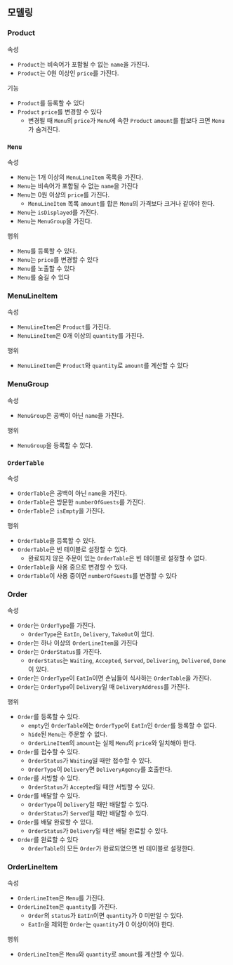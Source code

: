 ## 모델링

### Product

속성

- `Product`는 비속어가 포함될 수 없는 `name`을 가진다.
- `Product`는 0원 이상인 `price`를 가진다.

기능

- `Product`를 등록할 수 있다
- `Product` `price`를 변경할 수 있다
  - 변경될 때 `Menu`의 `price`가 `Menu`에 속한 `Product` `amount`를 합보다 크면 `Menu`가 숨겨진다.
  

### `Menu`

속성

- `Menu`는 1개 이상의 `MenuLineItem` 목록을 가진다.
- `Menu`는 비속어가 포함될 수 없는 `name`을 가진다
- `Menu`는 0원 이상의 `price`를 가진다.
  - `MenuLineItem` 목록 `amount`를 합은 `Menu`의 가격보다 크거나 같아야 한다.
- `Menu`는 `isDisplayed`를 가진다.
- `Menu`는 `MenuGroup`을 가진다.

행위

- `Menu`를 등록할 수 있다.
- `Menu`는 `price`를 변경할 수 있다
- `Menu`를 노출할 수 있다
- `Menu`를 숨길 수 있다

### MenuLineItem

속성
- `MenuLineItem`은 `Product`를 가진다.
- `MenuLineItem`은 0개 이상의 `quantity`를 가진다.

행위

- `MenuLineItem`은 `Product`와 `quantity`로 `amount`를 계산할 수 있다

### MenuGroup

속성

- `MenuGroup`은 공백이 아닌 `name`을 가진다.

행위

- `MenuGroup`을 등록할 수 있다.

### `OrderTable`

속성

- `OrderTable`은 공백이 아닌 `name`을 가진다.
- `OrderTable`은 방문한 `numberOfGuests`를 가진다.
- `OrderTable`은 `isEmpty`을 가진다.

행위

- `OrderTable`을 등록할 수 있다.
- `OrderTable`은 빈 테이블로 설정할 수 있다.
  - 완료되지 않은 주문이 있는 `OrderTable`은 빈 테이블로 설정할 수 없다.
- `OrderTable`을 사용 중으로 변경할 수 있다.
- `OrderTable`이 사용 중이면 `numberOfGuests`를 변경할 수 있다

### Order

속성

- `Order`는 `OrderType`를 가진다.
  - `OrderType`은 `EatIn`, `Delivery`, `TakeOut`이 있다.
- `Order`는 하나 이상의 `OrderLineItem`을 가진다
- `Order`는 `OrderStatus`를 가진다.
  - `OrderStatus`는 `Waiting`, `Accepted`, `Served`, `Delivering`, `Delivered`, `Done`이 있다.
- `Order`는 `OrderType`이 `EatIn`이면 손님들이 식사하는 `OrderTable`을 가진다.
- `Order`는 `OrderType`이 `Delivery`일 때 `DeliveryAddress`를 가진다.

행위

- `Order`를 등록할 수 있다.
  - `empty`인 `OrderTable`에는 `OrderType`이 `EatIn`인 `Order`를 등록할 수 없다.
  - `hide`된 `Menu`는 주문할 수 없다.
  - `OrderLineItem`의 `amount`는 실제 `Menu`의 `price`와 일치해야 한다.
- `Order`를 접수할 수 있다.
  - `OrderStatus`가 `Waiting`일 때만 접수할 수 있다.
  - `OrderType`이 `Delivery`면 `DeliveryAgency`를 호출한다.
- `Order`를 서빙할 수 있다.
  - `OrderStatus`가 `Accepted`일 때만 서빙할 수 있다.
- `Order`를 배달할 수 있다.
  - `OrderType`이 `Delivery`일 때만 배달할 수 있다.
  - `OrderStatus`가 `Served`일 때만 배달할 수 있다.
- `Order`를 배달 완료할 수 있다.
  - `OrderStatus`가 `Delivery`일 때만 배달 완료할 수 있다.
- `Order`를 완료할 수 있다
  - `OrderTable`의 모든 `Order`가 완료되었으면 빈 테이블로 설정한다.

### OrderLineItem

속성

- `OrderLineItem`은 `Menu`를 가진다.
- `OrderLineItem`은 `quantity`를 가진다.
  - `Order`의 `status`가 `EatIn`이면 `quantity`가 0 미만일 수 있다.
  - `EatIn`을 제외한 `Order`는 `quantity`가 0 이상이어야 한다.

행위

- `OrderLineItem`은 `Menu`와 `quantity`로 `amount`를 계산할 수 있다.
